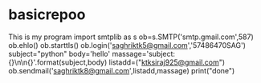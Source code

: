 # basicrepoo
This is my program
import smtplib as s
ob=s.SMTP('smtp.gmail.com',587)
ob.ehlo()
ob.starttls()
ob.login('saghriktk5@gmail.com','57486470SAG')
subject="python"
body='hello'
massage='subject:{}\n\n{}'.format(subject,body)
listadd=("ktksiraj925@gmail.com")
ob.sendmail('saghriktk8@gmail.com',listadd,massage)
print("done")


